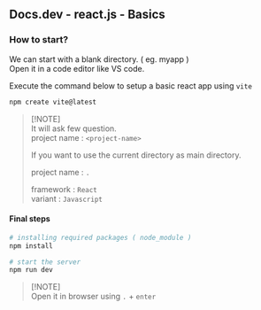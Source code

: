 ## Docs.dev - react.js - Basics

### How to start?

We can start with a blank directory. ( eg. myapp )<br/>
Open it in a code editor like VS code.

Execute the command below to setup a basic react app using `vite`
```bash
npm create vite@latest
```
> [!NOTE]\
> It will ask few question.\
> project name : `<project-name>`
> 
> If you want to use the current directory as main directory.
> 
> project name : `.`
>
> framework : `React`\
> variant : `Javascript`

#### Final steps
```bash
# installing required packages ( node_module )
npm install

# start the server
npm run dev
```

> [!NOTE]\
> Open it in browser using `.` + `enter`
